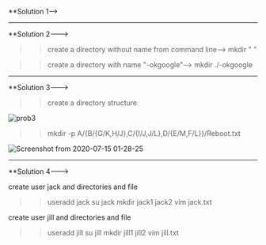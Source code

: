 **Solution 1-->





--------------------------------------------------------------------------------

**Solution 2--->

>>create a directory without name from command line-->
>>mkdir " "

>>create a directory with name "-okgoogle"-->
>>mkdir ./-okgoogle

--------------------------------------------------------------------------------

**Solution 3--->

>>create a directory structure

![prob3](https://user-images.githubusercontent.com/44002665/87472025-e6c18100-c63c-11ea-8221-3eb6fd97fec2.png)

>> mkdir -p A/{B/{G/K,H/J},C/{I/J,J/L},D/{E/M,F/L}}/Reboot.txt

![Screenshot from 2020-07-15 01-28-25](https://user-images.githubusercontent.com/44002665/87471217-9eee2a00-c63b-11ea-8627-0e851885dd42.png)


-------------------------------------------------------------------------------

**Solution 4--->

create user jack and directories and file
>>useradd jack
>>su jack
>>mkdir jack1 jack2
>>vim jack.txt

create user jill and directories and file
>>useradd jill
>>su jill
>>mkdir jill1 jill2
>>vim jill.txt





